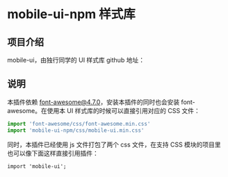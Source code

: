 # mobile-ui-npm 样式库

## 项目介绍

mobile-ui，由独行同学的 UI 样式库
github 地址：
[]()

## 说明

本插件依赖 font-awesome@4.7.0，安装本插件的同时也会安装 font-awesome。在使用本 UI 样式库的时候可以直接引用对应的 CSS 文件：

```js
import 'font-awesome/css/font-awesome.min.css'
import 'mobile-ui-npm/css/mobile-ui.min.css'
```

同时，本插件已经使用 js 文件打包了两个 css 文件，在支持 CSS 模块的项目里也可以像下面这样直接引用插件：

`import 'mobile-ui';`
